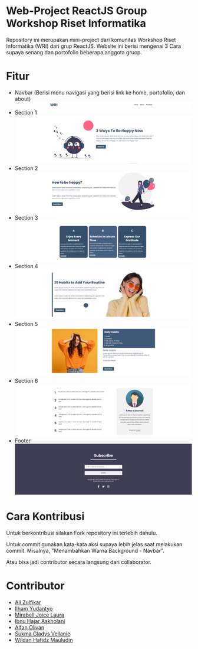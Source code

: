 # Web-Project ReactJS Group Workshop Riset Informatika

Repository ini merupakan mini-project dari komunitas Workshop Riset Informatika (WRI) dari grup ReactJS. Website ini berisi mengenai 3 Cara supaya senang dan portofolio beberapa anggota gruop.

# Fitur

- Navbar (Berisi menu navigasi yang berisi link ke home, portofolio, dan about)
  ![Navbar](img/data/navbar.jpg)
- Section 1
  ![Section 1](img/data/s1.jpg)
- Section 2
  ![Section 2](img/data/s2.jpg)
- Section 3
  ![Section 3](img/data/s3.jpg)
- Section 4
  ![Section 4](img/data/s4.jpg)
- Section 5
  ![Section 5](img/data/s5.jpg)
- Section 6
  ![Section 6](img/data/s6.jpg)
- Footer
  ![Footer](img/data/footer.jpg)

# Cara Kontribusi

Untuk berkontribusi silakan Fork repository ini terlebih dahulu.

Untuk commit gunakan kata-kata aksi supaya lebih jelas saat melakukan commit. Misalnya, "Menambahkan Warna Background - Navbar".

Atau bisa jadi contributor secara langsung dari collaborator.

# Contributor

- [Ali Zulfikar](https://www.github.com/alizul01)
- [Ilham Yudantyo](https://www.github.com/ilhamydn17)
- [Mirabell Joice Laura](https://github.com/Mirabelljoicelaura)
- [Ibnu Hajar Askholani](https://https://github.com/askholani)
- [Alfan Olivan](https://github.com/Alivan21)
- [Sukma Gladys Vellanie](https://github.com/sukmagv)
- [Wildan Hafidz Mauludin](https://github.com/nikoshaa)
